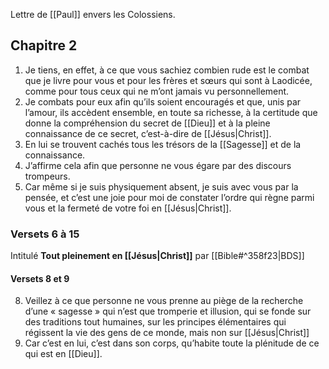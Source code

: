Lettre de [[Paul]] envers les Colossiens.
## Chapitre 2
1) Je tiens, en effet, à ce que vous sachiez combien rude est le combat que je livre pour vous et pour les frères et sœurs qui sont à Laodicée, comme pour tous ceux qui ne m’ont jamais vu personnellement.
2) Je combats pour eux afin qu’ils soient encouragés et que, unis par l’amour, ils accèdent ensemble, en toute sa richesse, à la certitude que donne la compréhension du secret de [[Dieu]] et à la pleine connaissance de ce secret, c’est-à-dire de [[Jésus|Christ]].
3) En lui se trouvent cachés tous les trésors de la [[Sagesse]] et de la connaissance.
4) J’affirme cela afin que personne ne vous égare par des discours trompeurs.
5) Car même si je suis physiquement absent, je suis avec vous par la pensée, et c’est une joie pour moi de constater l’ordre qui règne parmi vous et la fermeté de votre foi en [[Jésus|Christ]].
### Versets 6 à 15
Intitulé **Tout pleinement en [[Jésus|Christ]]** par [[Bible#^358f23|BDS]]
#### Versets 8 et 9
8) Veillez à ce que personne ne vous prenne au piège de la recherche d’une « sagesse » qui n’est que tromperie et illusion, qui se fonde sur des traditions tout humaines, sur les principes élémentaires qui régissent la vie des gens de ce monde, mais non sur [[Jésus|Christ]]
9) Car c’est en lui, c’est dans son corps, qu’habite toute la plénitude de ce qui est en [[Dieu]].